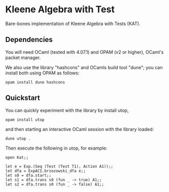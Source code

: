 # Kleene Algebra with Test

Bare-bones implementation of Kleene Algebra with Tests (KAT).

## Dependencies
You will need OCaml (tested with 4.07.1) and OPAM (v2 or higher), OCaml's packet manager.

We also use the library "hashcons" and OCamls build tool "dune"; you can install both using OPAM as follows:
```
opam install dune hashcons
```


## Quickstart

You can quickly experiment with the library by install utop,
```
opam install utop
```
and then starting an interactive OCaml session with the library loaded:
```
dune utop .
```

Then execute the following in utop, for example:
```
open Kat;;

let e = Exp.(Seq (Test (Test T1), Action A1));;
let dfa = ExpACI.brzozowski_dfa e;;
let s0 = dfa.start;;
let s1 = dfa.trans s0 (fun _ -> true) A1;;
let s2 = dfa.trans s0 (fun _ -> false) A1;;
```
